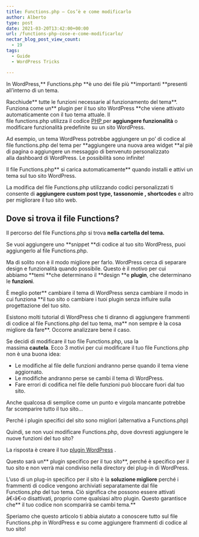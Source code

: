 ```yaml
---
title: Functions.php – Cos’è e come modificarlo
author: Alberto
type: post
date: 2021-03-20T13:42:00+00:00
url: /functions-php-cose-e-come-modificarlo/
nectar_blog_post_view_count:
  - 19
tags:
  - Guide
  - WordPress Tricks

---
```

In WordPress,** Functions.php **è uno dei file più **importanti **presenti all’interno di un tema.

Racchiude** tutte le funzioni necessarie al funzionamento del tema**. Funziona come un** plugin per il tuo sito WordPress **che viene attivato automaticamente con il tuo tema attuale. Il file functions.php utilizza il codice [PHP ][1]per **aggiungere funzionalità** o modificare funzionalità predefinite su un sito WordPress.

Ad esempio, un tema WordPress potrebbe aggiungere un po’ di codice al file functions.php del tema per **aggiungere una nuova area widget **al piè di pagina o aggiungere un messaggio di benvenuto personalizzato alla dashboard di WordPress. Le possibilità sono infinite!

Il file Functions.php** si carica automaticamente** quando installi e attivi un tema sul tuo sito WordPress.

La modifica del file Functions.php utilizzando codici personalizzati ti consente di **aggiungere custom post type, tassonomie , shortcodes** e altro per migliorare il tuo sito web.

## Dove si trova il file Functions?

Il percorso del file Functions.php si trova **nella cartella del tema.**

Se vuoi aggiungere uno **snippet **di codice al tuo sito WordPress, puoi aggiungerlo al file Functions.php.

Ma di solito non è il modo migliore per farlo. WordPress cerca di separare design e funzionalità quando possibile. Questo è il motivo per cui abbiamo **temi **che determinano il **design **e **plugin**, che determinano le **funzioni**.

È meglio poter** cambiare il tema di WordPress senza cambiare il modo in cui funziona **il tuo sito o cambiare i tuoi plugin senza influire sulla progettazione del tuo sito.

Esistono molti tutorial di WordPress che ti diranno di aggiungere frammenti di codice al file Functions.php del tuo tema, ma** non sempre è la cosa migliore da fare**. Occorre analizzare bene il caso.

Se decidi di modificare il tuo file Functions.php, usa la massima **cautela**. Ecco 3 motivi per cui modificare il tuo file Functions.php non è una buona idea:

  * Le modifiche al file delle funzioni andranno perse quando il tema viene aggiornato.
  * Le modifiche andranno perse se cambi il tema di WordPress.
  * Fare errori di codifica nel file delle funzioni può bloccare fuori dal tuo sito.

Anche qualcosa di semplice come un punto e virgola mancante potrebbe far scomparire tutto il tuo sito… 

Perché i plugin specifici del sito sono migliori (alternativa a Functions.php)

Quindi, se non vuoi modificare Functions.php, dove dovresti aggiungere le nuove funzioni del tuo sito?

La risposta è creare il tuo [plugin WordPress][2] .

Questo sarà un** plugin specifico per il tuo sito**, perché è specifico per il tuo sito e non verrà mai condiviso nella directory dei plug-in di WordPress.

L’uso di un plug-in specifico per il sito è la **soluzione migliore** perché i frammenti di codice vengono archiviati separatamente dal file Functions.php del tuo tema. Ciò significa che possono essere attivati â€‹â€‹o disattivati, proprio come qualsiasi altro plugin. Questo garantisce che** il tuo codice non scomparirà se cambi tema.**

Speriamo che questo articolo ti abbia aiutato a conoscere tutto sul file Functions.php in WordPress e su come aggiungere frammenti di codice al tuo sito! 

 [1]: /categoria_guide/php
 [2]: /creare-un-plugin-wordpress/